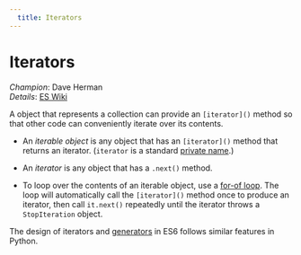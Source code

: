 ```yaml
---
  title: Iterators
---
```


# Iterators

*Champion*: Dave Herman<br/>
*Details*: [ES Wiki](http://wiki.ecmascript.org/doku.php?id=harmony:iterators)

A object that represents a collection can provide an `[iterator]()` method so that other code can conveniently iterate over its contents.

* An *iterable object* is any object that has an `[iterator]()` method that returns an iterator.  (`iterator` is a standard [private name](../private-names).)

* An *iterator* is any object that has a `.next()` method.

* To loop over the contents of an iterable object, use a [for-of loop](../for-of). The loop will automatically call the `[iterator]()` method once to produce an iterator, then call `it.next()` repeatedly until the iterator throws a `StopIteration` object.

The design of iterators and [generators](../generators) in ES6 follows similar features in Python.

